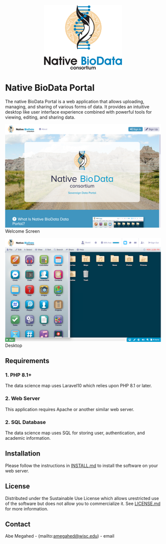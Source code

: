 <p align="center">
  <div align="center">
    <img src="./images/logos/native-biodata-logo.png" alt="Logo" style="width:50%">
  </div>
</p>

# Native BioData Portal

The native BioData Portal is a web application that allows uploading, managing, and sharing of various forms of data.  It provides an intuitive desktop like user interface experience combined with powerful tools for viewing, editing, and sharing data.

![Screen Shot](images/screen-shots/welcome.png)
Welcome Screen

![Screen Shot](images/screen-shots/desktop.png)
Desktop

## Requirements

### 1. PHP 8.1+

The data science map uses Laravel10 which relies upon PHP 8.1 or later.

### 2. Web Server

This application requires Apache or another similar web server.

### 2. SQL Database

The data science map uses SQL for storing user, authentication, and academic information.

## Installation

Please follow the instructions in [INSTALL.md](INSTALL.md) to install the software on your web server.

<!-- LICENSE -->
## License

Distributed under the Sustainable Use License which allows urestricted use of the software but does not allow you to commercialize it. See [LICENSE.md](LICENSE.md) for more information.

<!-- CONTACT -->
## Contact

Abe Megahed - (mailto:amegahed@wisc.edu) - email
